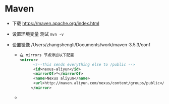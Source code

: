 # Maven

- 下载 https://maven.apache.org/index.html

- 设置环境变量 测试 `mvn -v`

- 设置镜像 /Users/zhangshengli/Documents/work/maven-3.5.3/conf

  - ```xml
    在 mirrors 节点添加以下配置
    <mirror>
          <!--This sends everything else to /public -->
          <id>nexus-aliyun</id>
          <mirrorOf>*</mirrorOf>
          <name>Nexus aliyun</name>
          <url>http://maven.aliyun.com/nexus/content/groups/public</url>
         </mirror>
    ```

  - ​